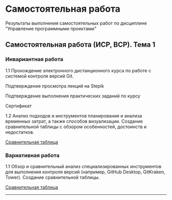 # Самостоятельная работа
Результаты выполнения самостоятельных работ по дисциплине "Управление программными проектами"

## Самостоятельная работа (ИСР, ВСР). Тема 1

### Инвариантная работа

1.1 Прохождение электронного дистанционного курса по работе с системой контроля версий Git.

Подтверждение просмотра лекций на Stepik

Подтверждение выполнения практических заданий по курсу 

Сертификат

1.2  Анализ подходов и инструментов планирования и анализа временных затрат, а также способов визуализации. Создание сравнительной таблицы с обзором особенностей, достоинств и недостатков.

[Сравнительная таблица](https://github.com/vektoririna/independent_student_work/blob/main/%D0%98%D0%A1%D0%A0%201.2%2C%20%D1%82%D0%B5%D0%BC%D0%B0%201%2C%20%D0%A1%D0%BE%D1%80%D0%BE%D0%BA%D0%B8%D0%BD%D0%B0%20%D0%98%D1%80%D0%B8%D0%BD%D0%B0.pdf "Просмотр")

### Вариативная работа

1.1 Обзор и сравнительный анализ специализированных инструментов для выполнения контроля версий (например, GitHub Desktop, GitKraken, Tower). Создание сравнительной таблицы.

[Сравнительная таблица](https://github.com/vektoririna/independent_student_work/blob/main/%D0%92%D0%A1%D0%A0%201.1%2C%20%D1%82%D0%B5%D0%BC%D0%B0%201%2C%20%D0%A1%D0%BE%D1%80%D0%BE%D0%BA%D0%B8%D0%BD%D0%B0%20%D0%98%D1%80%D0%B8%D0%BD%D0%B0.pdf "Просмотр")

------

